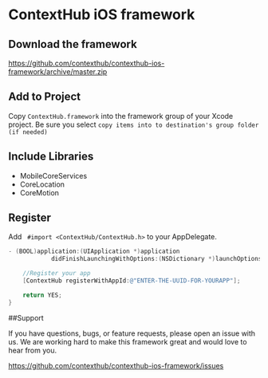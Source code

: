 ContextHub iOS framework
=============

## Download the framework
https://github.com/contexthub/contexthub-ios-framework/archive/master.zip

## Add to Project
Copy `ContextHub.framework` into the framework group of your Xcode project.
Be sure you select `copy items into to destination's group folder (if needed)`
 
## Include Libraries
- MobileCoreServices
- CoreLocation
- CoreMotion

## Register
Add ` #import <ContextHub/ContextHub.h>` to your AppDelegate.

```objective-c
- (BOOL)application:(UIApplication *)application 
			didFinishLaunchingWithOptions:(NSDictionary *)launchOptions {

    //Register your app
    [ContextHub registerWithAppId:@"ENTER-THE-UUID-FOR-YOURAPP"];

    return YES;
}

```

##Support

If you have questions, bugs, or feature requests, please open an issue with us.  We are working hard to make this framework great and would love to hear from you.

https://github.com/contexthub/contexthub-ios-framework/issues


